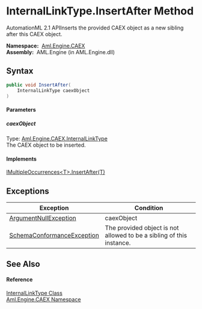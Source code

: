 InternalLinkType.InsertAfter Method
===================================
AutomationML 2.1 APIInserts the provided CAEX object as a new sibling after this CAEX object.

  **Namespace:**  [Aml.Engine.CAEX][1]  
  **Assembly:**  AML.Engine (in AML.Engine.dll)

Syntax
------

```csharp
public void InsertAfter(
	InternalLinkType caexObject
)
```

#### Parameters

##### *caexObject*
Type: [Aml.Engine.CAEX.InternalLinkType][2]  
The CAEX object to be inserted.

#### Implements
[IMultipleOccurrences&lt;T>.InsertAfter(T)][3]  


Exceptions
----------

Exception                       | Condition                                                            
------------------------------- | -------------------------------------------------------------------- 
[ArgumentNullException][4]      | caexObject                                                           
[SchemaConformanceException][5] | The provided object is not allowed to be a sibling of this instance. 


See Also
--------

#### Reference
[InternalLinkType Class][2]  
[Aml.Engine.CAEX Namespace][1]  

[1]: ../README.md
[2]: README.md
[3]: ../IMultipleOccurrences_1/InsertAfter.md
[4]: https://docs.microsoft.com/dotnet/api/system.argumentnullexception
[5]: ../SchemaConformanceException/README.md
[6]: https://www.automationml.org
[7]: ../../icons/logoShade.png